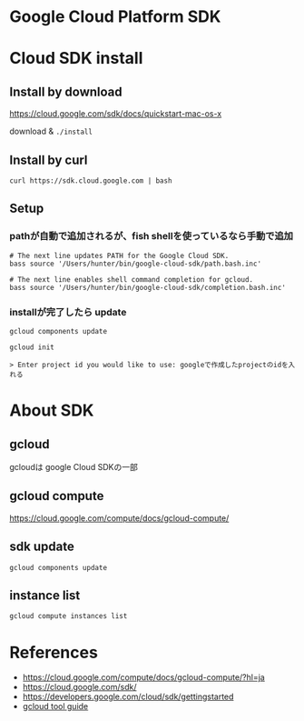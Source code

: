 Google Cloud Platform SDK
=========================


# Cloud SDK install

## Install by download
<https://cloud.google.com/sdk/docs/quickstart-mac-os-x>

download & `./install`

## Install by curl

```
curl https://sdk.cloud.google.com | bash
```
## Setup

### pathが自動で追加されるが、fish shellを使っているなら手動で追加

```fish
# The next line updates PATH for the Google Cloud SDK.
bass source '/Users/hunter/bin/google-cloud-sdk/path.bash.inc'

# The next line enables shell command completion for gcloud.
bass source '/Users/hunter/bin/google-cloud-sdk/completion.bash.inc'
```

### installが完了したら update

`gcloud components update`

```
gcloud init

> Enter project id you would like to use: googleで作成したprojectのidを入れる
```



# About SDK

## gcloud

gcloudは google Cloud SDKの一部

## gcloud compute

<https://cloud.google.com/compute/docs/gcloud-compute/>

## sdk update

`gcloud components update`


## instance list

`gcloud compute instances list`




# References

+ <https://cloud.google.com/compute/docs/gcloud-compute/?hl=ja>
+ <https://cloud.google.com/sdk/>
+ <https://developers.google.com/cloud/sdk/gettingstarted>
+ [gcloud tool guide](https://cloud.google.com/sdk/gcloud/)
